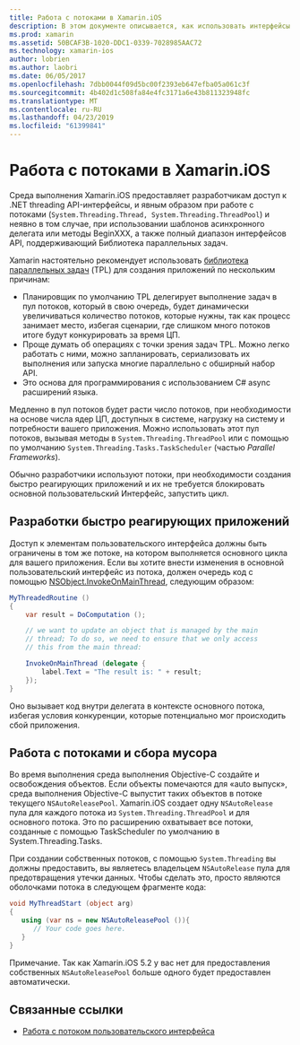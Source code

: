 ```yaml
---
title: Работа с потоками в Xamarin.iOS
description: В этом документе описывается, как использовать интерфейсы API System.Threading в приложении Xamarin.iOS. В нем описывается библиотека параллельных задач, создания быстро реагирующих приложений и сбора мусора.
ms.prod: xamarin
ms.assetid: 50BCAF3B-1020-DDC1-0339-7028985AAC72
ms.technology: xamarin-ios
author: lobrien
ms.author: laobri
ms.date: 06/05/2017
ms.openlocfilehash: 7dbb0044f09d5bc00f2393eb647efba05a061c3f
ms.sourcegitcommit: 4b402d1c508fa84e4fc3171a6e43b811323948fc
ms.translationtype: MT
ms.contentlocale: ru-RU
ms.lasthandoff: 04/23/2019
ms.locfileid: "61399841"
---
```

# <a name="threading-in-xamarinios"></a>Работа с потоками в Xamarin.iOS

Среда выполнения Xamarin.iOS предоставляет разработчикам доступ к .NET threading API-интерфейсы, и явным образом при работе с потоками (`System.Threading.Thread, System.Threading.ThreadPool`) и неявно в том случае, при использовании шаблонов асинхронного делегата или методы BeginXXX, а также полный диапазон интерфейсов API, поддерживающий Библиотека параллельных задач.



Xamarin настоятельно рекомендует использовать [библиотека параллельных задач](https://msdn.microsoft.com/library/dd460717.aspx) (TPL) для создания приложений по нескольким причинам:
-  Планировщик по умолчанию TPL делегирует выполнение задач в пул потоков, который в свою очередь, будет динамически увеличиваться количество потоков, которые нужны, так как процесс занимает место, избегая сценарии, где слишком много потоков итоге будут конкурировать за время ЦП. 
-  Проще думать об операциях с точки зрения задач TPL. Можно легко работать с ними, можно запланировать, сериализовать их выполнения или запуска многие параллельно с обширный набор API. 
-  Это основа для программирования с использованием C# async расширений языка. 


Медленно в пул потоков будет расти число потоков, при необходимости на основе числа ядер ЦП, доступных в системе, нагрузку на систему и потребности вашего приложения. Можно использовать этот пул потоков, вызывая методы в `System.Threading.ThreadPool` или с помощью по умолчанию `System.Threading.Tasks.TaskScheduler` (частью *Parallel Frameworks*).

Обычно разработчики используют потоки, при необходимости создания быстро реагирующих приложений и их не требуется блокировать основной пользовательский Интерфейс, запустить цикл.

 <a name="Developing_Responsive_Applications" />


## <a name="developing-responsive-applications"></a>Разработки быстро реагирующих приложений

Доступ к элементам пользовательского интерфейса должны быть ограничены в том же потоке, на котором выполняется основного цикла для вашего приложения. Если вы хотите внести изменения в основной пользовательский интерфейс из потока, должен очередь код с помощью [NSObject.InvokeOnMainThread](xref:Foundation.NSObject), следующим образом:

```csharp
MyThreadedRoutine ()  
{  
    var result = DoComputation ();  

    // we want to update an object that is managed by the main
    // thread; To do so, we need to ensure that we only access
    // this from the main thread:

    InvokeOnMainThread (delegate {  
        label.Text = "The result is: " + result;  
    });
}
```

Оно вызывает код внутри делегата в контексте основного потока, избегая условия конкуренции, которые потенциально мог происходить сбой приложения.

 <a name="Threading_and_Garbage_Collection" />


## <a name="threading-and-garbage-collection"></a>Работа с потоками и сбора мусора

Во время выполнения среда выполнения Objective-C создайте и освобождения объектов. Если объекты помечаются для «auto выпуск», среда выполнения Objective-C выпустит таких объектов в потоке текущего `NSAutoReleasePool`. Xamarin.iOS создает одну `NSAutoRelease` пула для каждого потока из `System.Threading.ThreadPool` и для основного потока. Это по расширению охватывает все потоки, созданные с помощью TaskScheduler по умолчанию в System.Threading.Tasks.

При создании собственных потоков, с помощью `System.Threading` вы должны предоставить, вы являетесь владельцем `NSAutoRelease` пула для предотвращения утечки данных. Чтобы сделать это, просто являются оболочками потока в следующем фрагменте кода:

```csharp
void MyThreadStart (object arg)
{
   using (var ns = new NSAutoReleasePool ()){
      // Your code goes here.
   }
}
```

Примечание. Так как Xamarin.iOS 5.2 у вас нет для предоставления собственных `NSAutoReleasePool` больше одного будет предоставлен автоматически.


## <a name="related-links"></a>Связанные ссылки

- [Работа с потоком пользовательского интерфейса](~/ios/user-interface/ios-ui/ui-thread.md)
